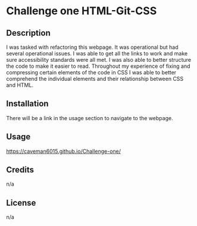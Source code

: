 # Challenge one HTML-Git-CSS

## Description

I was tasked with refactoring this webpage. It was operational but had several operational issues. I was able to get all the links to work and make sure accessibility standards were all met. I was also able to better structure the code to make it easier to read. Throughout my experience of fixing and compressing certain elements of the code in CSS I was able to better comprehend the individual elements and their relationship between CSS and HTML. 


## Installation

There will be a link in the usage section to navigate to the webpage.

## Usage

https://caveman6015.github.io/Challenge-one/


## Credits
n/a


## License
n/a

